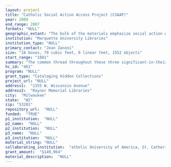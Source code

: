 ```yaml
--- 
layout: project 
title: "Catholic Social Action Access Project (CSAAP)"
year: 2009
end_range: 2007
formats: "NULL"
geographic_extant: "The bulk of the materials emphasize social action within the U.S., although Bethune's activities extended to the Philippines, Canada and Mexico."
institution: "Marquette University Libraries"
institution_type: "NULL"
primary_contact: "Jean Zanoni"
size: "18 boxes, 79 cubic feet, 0 linear feet, 1552 objects"
start_range: "1881"
summary: "The common thread throughout these three significant-in-their-own-right collections is U.S. Catholic social action in the 20th century. St. Catherine University’s (SCU) Ade Bethune Collection includes the archives of Ade Bethune, world-renowned liturgical artist and social activist. In 1969 she helped found the Church Community Housing Corporation, a non-religious, non-profit organization, to develop affordable housing in Newport County. She designed the prototype for more than 30 new houses for first-time, low-income owners, including Newport's first solar-heated house. This community is vibrant yet today. Catholic University of America (CUA) holds the Catholic Charities, DC records (CCDC). CCDC serves today as a key advocate for progressive social legislation. CCDC provides strong leadership and support to enhance the work of local agencies in their efforts to reduce poverty, support families, and empower communities. Marquette University’s (MU) Dorothy Day-Catholic Worker Collection (DDCW) documents the faith-based movement of Dorothy Day and Peter Maurin. This social movement remains strong, evidenced by over 185 \"houses of hospitality\" around the globe. This project describes the audio recordings within the DDCW archive which capture voices of most influential Catholic social activists, intellectuals, and writers of the era."
hc_id: "461"
program: "NULL"
grant_type: "Cataloging Hidden Collections"
project_url: "NULL"
address1:  "1355 W. Wisconsin Avenue"
address2:  "Raynor Memorial Libraries"
city:  "Milwaukee"
state:  "WI"
zip: "53201"
repository_url:  "NULL"
funded:  "TRUE"
p1_institution:  "NULL"
p2_name:  "NULL"
p2_institution:  "NULL"
p3_name:  "NULL"
p3_institution:  "NULL"
material_string: "NULL"
collaborating_institution:  "atholic University of America, St. Catherine University"
grant_amount:  "$149,964"
material_description:  "NULL"
---
```

